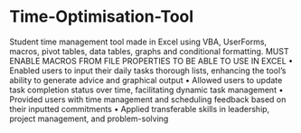 # Time-Optimisation-Tool
Student time management tool made in Excel using VBA, UserForms, macros, pivot tables, data tables, graphs and conditional formatting. MUST ENABLE MACROS FROM FILE PROPERTIES TO BE ABLE TO USE IN EXCEL
• Enabled users to input their daily tasks thorough lists, enhancing the tool’s ability to generate advice and graphical output
• Allowed users to update task completion status over time, facilitating dynamic task management
• Provided users with time management and scheduling feedback based on their inputted commitments
• Applied transferable skills in leadership, project management, and problem-solving
